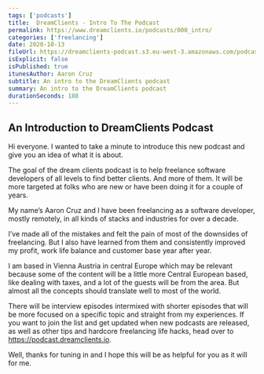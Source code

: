 ```yaml
---
tags: ['podcasts']
title:  DreamClients - Intro To The Podcast
permalink: https://www.dreamclients.io/podcasts/000_intro/
categories: ['freelancing']
date: 2020-10-13
fileUrl: https://dreamclients-podcast.s3.eu-west-3.amazonaws.com/podcast/episodes/episode-0-Podcast-Intro.mp3
isExplicit: false
isPublished: true
itunesAuthor: Aaron Cruz
subtitle: An intro to the DreamClients podcast
summary: An intro to the DreamClients podcast
durationSeconds: 188
---
```


## An Introduction to DreamClients Podcast

Hi everyone. I wanted to take a minute to introduce this new podcast and give you an idea of what it is about.

The goal of the dream clients podcast is to help freelance software developers of all levels to find better clients. And more of them. It will be more targeted at folks who are new or have been doing it for a couple of years.

My name’s Aaron Cruz and I have been freelancing as a software developer, mostly remotely, in all kinds of stacks and industries for over a decade.

I’ve made all of the mistakes and felt the pain of most of the downsides of freelancing. But I also have learned from them and consistently improved my profit, work life balance and customer base year after year. 

I am based in Vienna Austria in central Europe which may be relevant because some of the content will be a little more Central European based, like dealing with taxes, and a lot of the guests will be from the area. But almost all the concepts should translate well to most of the world.

There will be interview episodes intermixed with shorter episodes that will be more focused on a specific topic and straight from my experiences.
If you want to join the list and get updated when new podcasts are released, as well as other tips and hardcore freelancing life hacks, head over to https://podcast.dreamclients.io.

Well, thanks for tuning in and I hope this will be as helpful for you as it will for me.